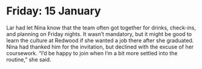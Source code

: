 # Friday: 15 January

Lar had let Nina know that the team often got together for drinks, check-ins, and planning on Friday nights. It wasn’t mandatory, but it might be good to learn the culture at Redwood if she wanted a job there after she graduated. Nina had thanked him for the invitation, but declined with the excuse of her coursework. “I’d be happy to join when I’m a bit more settled into the routine,” she said.
